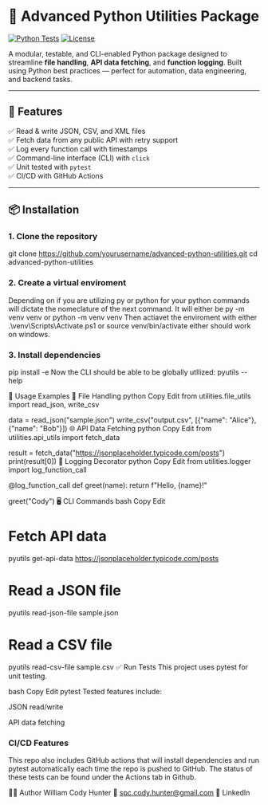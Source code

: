 # 🧰 Advanced Python Utilities Package

[![Python Tests](https://github.com/yourusername/advanced-python-utilities/actions/workflows/python-tests.yml/badge.svg)](https://github.com/yourusername/advanced-python-utilities/actions)
[![License](https://img.shields.io/badge/license-MIT-green.svg)](LICENSE)

A modular, testable, and CLI-enabled Python package designed to streamline **file handling**, **API data fetching**, and **function logging**. Built using Python best practices — perfect for automation, data engineering, and backend tasks.

---

## 🚀 Features

✅ Read & write JSON, CSV, and XML files  
✅ Fetch data from any public API with retry support  
✅ Log every function call with timestamps  
✅ Command-line interface (CLI) with `click`  
✅ Unit tested with `pytest`  
✅ CI/CD with GitHub Actions  

---

## 📦 Installation

### 1. Clone the repository
git clone https://github.com/yourusername/advanced-python-utilities.git
cd advanced-python-utilities

### 2. Create a virtual enviroment
Depending on if you are utilizing py or python for your python commands will dictate the nomeclature of the next command. It will either be py -m venv venv or python -m venv venv
Then actiavet the enviroment with either .\venv\Scripts\Activate.ps1 or source venv/bin/activate either should work on windows.

### 3. Install dependencies
pip install -e
Now the CLI should be able to be globally utllized: pyutils --help

🔧 Usage Examples
📁 File Handling
python
Copy
Edit
from utilities.file_utils import read_json, write_csv

data = read_json("sample.json")
write_csv("output.csv", [{"name": "Alice"}, {"name": "Bob"}])
🌐 API Data Fetching
python
Copy
Edit
from utilities.api_utils import fetch_data

result = fetch_data("https://jsonplaceholder.typicode.com/posts")
print(result[0])
📝 Logging Decorator
python
Copy
Edit
from utilities.logger import log_function_call

@log_function_call
def greet(name):
    return f"Hello, {name}!"

greet("Cody")
🖥️ CLI Commands
bash
Copy
Edit
# Fetch API data
pyutils get-api-data https://jsonplaceholder.typicode.com/posts

# Read a JSON file
pyutils read-json-file sample.json

# Read a CSV file
pyutils read-csv-file sample.csv
✅ Run Tests
This project uses pytest for unit testing.

bash
Copy
Edit
pytest
Tested features include:

JSON read/write

API data fetching

### CI/CD Features
This repo also includes GitHub actions that will install dependencies and run pytest automatically each time the repo is pushed to GitHub. The status of these tests can be found under the Actions tab in Github. 

🙋‍♂️ Author
William Cody Hunter
📧 spc.cody.hunter@gmail.com
💼 LinkedIn
